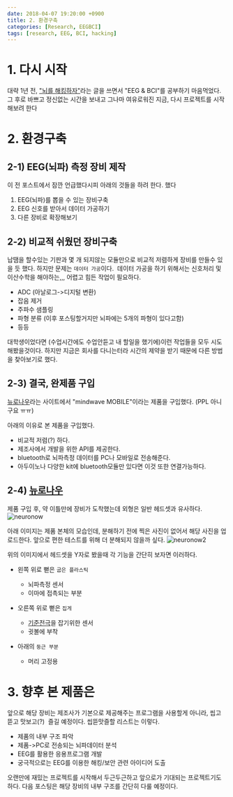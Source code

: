 ```yaml
---
date: 2018-04-07 19:20:00 +0900
title: 2. 환경구축
categories: [Research, EEGBCI]
tags: [research, EEG, BCI, hacking]
---
```

# 1\. 다시 시작
대략 1년 전, ["뇌를 해킹하자"](https://blackcon.github.io/posts/hack-the-brain-1/)라는 글을 쓰면서 "EEG & BCI"를 공부하기 마음먹었다. 그 후로 바쁘고 정신없는 시간을 보내고 그나마 여유로워진 지금, 다시 프로젝트를 시작해보려 한다

# 2\. 환경구축
## 2-1) EEG(뇌파) 측정 장비 제작
이 전 포스트에서 잠깐 언급했다시피 아래의 것들을 하려 한다. 했다
  1) EEG(뇌파)를 뽑을 수 있는 장비구축
  2) EEG 신호를 받아서 데이터 가공하기
  3) 다른 장비로 확장해보기

## 2-2) 비교적 쉬웠던 장비구축
납땜을 할수있는 기판과 몇 개 되지않는 모듈만으로 비교적 저렴하게 장비를 만들수 있을 듯 했다. 하지만 문제는 `데이터 가공`이다.  데이터 가공을 하기 위해서는 신호처리 및 이산수학을 해야하는,,, 어렵고 힘든 작업이 필요하다.
 - ADC (아날로그->디지털 변환)
 - 잡음 제거
 - 주파수 샘플링
 - 파형 분류 (이후 포스팅할거지만 뇌파에는 5개의 파형이 있다고함)
 - 등등

대학생이었다면 (수업시간에도 수업안듣고 내 할일을 했기에)이런 작업들을 모두 시도해봤을것이다. 하지만 지금은 회사를 다니는터라 시간의 제약을 받기 때문에 다른 방법을 찾아보기로 했다.

## 2-3) 결국, 완제품 구입

[뉴로나우](http://neurosky.kr/product/detail.html?product_no=10&cate_no=1&display_group=2)라는 사이트에서 "mindwave MOBILE"이라는 제품을 구입했다. (PPL 아니구요 ㅠㅠ)

아래의 이유로 본 제품을 구입했다.
 - 비교적 저렴(?) 하다. 
 - 제조사에서 개발을 위한 API를 제공한다.
 - bluetooth로 뇌파측정 데이터를 PC나 모바일로 전송해준다.
 - 아두이노나 다양한 kit에 bluetooth모듈만 있다면 이것 또한 연결가능하다.

## 2-4) [뉴로나우](http://neurosky.kr/product/detail.html?product_no=10&cate_no=1&display_group=2)
제품 구입 후, 약 이틀만에 장비가 도착했는데 외형은 일반 헤드셋과 유사하다.
![neuronow](/posts/neuronow1.jpeg)

아래 이미지는 제품 본체의 모습인데, 분해하기 전에 찍은 사진이 없어서 해당 사진을 업로드한다. 앞으로 편한 테스트를 위해 더 분해되지 않을까 싶다.
![neuronow2](/posts/neuronow2.jpeg)

위의 이미지에서 헤드셋을 Y자로 봤을때 각 기능을 간단히 보자면 이러하다.
  - 왼쪽 위로 뻗은 `굽은 플라스틱`
    - 뇌파측정 센서
    - 이마에 접촉되는 부분

  - 오른쪽 위로 뻗은 `집게`
    - [기준전극](http://neurosky.kr/product/detail.html?product_no=10&cate_no=1&display_group=2)을 잡기위한 센서
    - 귓볼에 부착

  - 아래의 `둥근 부분`
    - 머리 고정용

# 3\. 향후 본 제품은
앞으로 해당 장비는 제조사가 기본으로 제공해주는 프로그램을 사용할게 아니라, 씹고 뜯고 맛보고(?)  즐길 예정이다. 씹뜯맛즐할 리스트는 이렇다.
  - 제품의 내부 구조 파악
  - 제품->PC로 전송되는 뇌파데이터 분석
  - EEG를 활용한 응용프로그램 개발
  - 궁극적으로는 EEG를 이용한 해킹/보안 관련 아이디어 도출

오랜만에 재밌는 프로젝트를 시작해서 두근두근하고 앞으로가 기대되는 프로젝트기도 하다. 다음 포스팅은 해당 장비의 내부 구조를 간단히 다룰 예정이다.